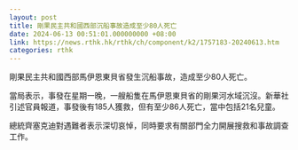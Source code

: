 ```yaml
---
layout: post
title: 剛果民主共和國西部沉船事故造成至少80人死亡
date: 2024-06-13 00:51:01.000000000 +08:00
link: https://news.rthk.hk/rthk/ch/component/k2/1757183-20240613.htm
categories: rthk
---
```


剛果民主共和國西部馬伊恩東貝省發生沉船事故，造成至少80人死亡。

當局表示，事發在星期一晚，一艘船隻在馬伊恩東貝省的剛果河水域沉沒。新華社引述官員報道，事發後有185人獲救，但有至少86人死亡，當中包括21名兒童。

總統齊塞克迪對遇難者表示深切哀悼，同時要求有關部門全力開展搜救和事故調查工作。
